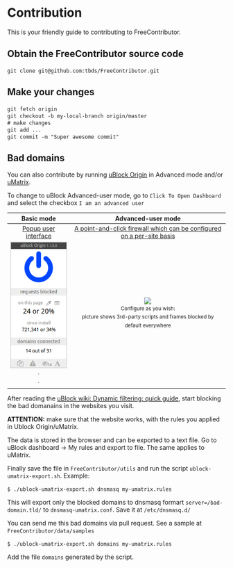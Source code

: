# Contribution

This is your friendly guide to contributing to FreeContributor.

## Obtain the FreeContributor source code


    git clone git@github.com:tbds/FreeContributor.git


## Make your changes


    git fetch origin
    git checkout -b my-local-branch origin/master
    # make changes
    git add ...
    git commit -m "Super awesome commit"


## Bad domains 

You can also contribute by running [uBlock Origin](https://github.com/gorhill/uBlock) in Advanced mode and/or [uMatrix](https://github.com/gorhill/uMatrix).

To change to uBlock Advanced-user mode, go to `Click To Open Dashboard` and select the checkbox `I am an advanced user`

Basic mode | Advanced-user mode
:----------:|:------------------:
[Popup user interface](https://github.com/gorhill/uBlock/wiki/Quick-guide:-popup-user-interface) | [A point-and-click firewall which can be configured on a per-site basis](https://github.com/gorhill/uBlock/wiki/Dynamic-filtering:-quick-guide) 
<a href="https://github.com/gorhill/uBlock/wiki/Quick-guide:-popup-user-interface"><img src="https://raw.githubusercontent.com/gorhill/uBlock/master/doc/img/popup-1.png" /></a><br><sup>.<br>.</sup> | <a href="https://github.com/gorhill/uBlock/wiki/Dynamic-filtering:-quick-guide"><img src="https://cloud.githubusercontent.com/assets/585534/9293685/378d18f0-4402-11e5-9255-8ed3fdbfa957.png" /></a><br><sup>Configure as you wish:<br>picture shows 3rd-party scripts and frames blocked by default everywhere</sup>


After reading the [uBlock wiki: Dynamic filtering: quick guide](https://github.com/gorhill/uBlock/wiki/Dynamic-filtering:-quick-guide), start blocking
the bad domanains in the websites you visit. 

**ATTENTION:** make sure that the website works, with the rules you applied in Ublock Origin/uMatrix.

The data is stored in the browser and can be exported to a text file. Go to uBlock dashboard -> My rules and export to file. The same applies to uMatrix.

Finally save the file in `FreeContributor/utils` and run the script `ublock-umatrix-export.sh`. Example:


    $ ./ublock-umatrix-export.sh dnsmasq my-umatrix.rules


This will export only the blocked domains to dnsmasq formart `server=/bad-domain.tld/` to `dnsmasq-umatrix.conf`. Save it at `/etc/dnsmasq.d/`

You can send me this bad domains via pull request. See a sample at `FreeContributor/data/samples`


    $ ./ublock-umatrix-export.sh domains my-umatrix.rules


Add the file `domains` generated by the script.





